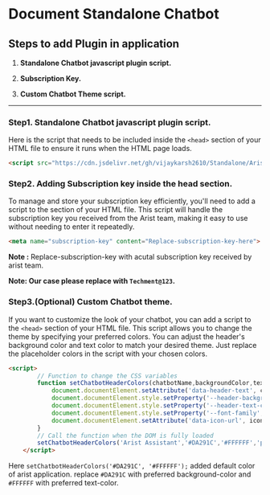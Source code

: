 # Document Standalone Chatbot

## Steps to add Plugin in application 

1. **Standalone Chatbot javascript plugin script.**

2. **Subscription Key.**

3. **Custom Chatbot Theme script.**

---
 
### Step1. Standalone Chatbot javascript plugin script.

Here is the script that needs to be included inside the `<head>` section of your HTML file to ensure it runs when the HTML page loads.

```html
<script src="https://cdn.jsdelivr.net/gh/vijaykarsh2610/Standalone/AristChatbotlatest.js"></script>
```
### Step2. Adding Subscription key inside the head section.

To manage and store your subscription key efficiently, you'll need to add a script to the <head> section of your HTML file. This script will handle the subscription key you received from the Arist team, making it easy to use without needing to enter it repeatedly.

```html
<meta name="subscription-key" content="Replace-subscription-key-here">
```
**Note :** Replace-subscription-key with acutal subscription key received by arist team.

**Note: Our case please replace with ```Techment@123```.**


### Step3.(Optional) Custom Chatbot theme.

If you want to customize the look of your chatbot, you can add a script to the `<head>` section of your HTML file. This script allows you to change the theme by specifying your preferred colors. You can adjust the header's background color and text color to match your desired theme. Just replace the placeholder colors in the script with your chosen colors.

```html
<script>
        // Function to change the CSS variables
        function setChatbotHeaderColors(chatbotName,backgroundColor,textColor, fontFamily,iconUrl) {
            document.documentElement.setAttribute('data-header-text', chatbotName); // Store icon URL in data attribute
            document.documentElement.style.setProperty('--header-background-color', backgroundColor);
            document.documentElement.style.setProperty('--header-text-color', textColor);
            document.documentElement.style.setProperty('--font-family', fontFamily);
            document.documentElement.setAttribute('data-icon-url', iconUrl); // Store icon URL in data attribute
        }
        // Call the function when the DOM is fully loaded
        setChatbotHeaderColors('Arist Assistant','#DA291C','#FFFFFF','poppins',' https://cdn.jsdelivr.net/gh/vijaykarsh2610/Standalone/AristHeaderIcon.svg'); // Change to blue background with white text        
    </script>
```
Here `setChatbotHeaderColors('#DA291C', '#FFFFFF');` added default color of arist application. replace `#DA291C` with preferred background-color and `#FFFFFF` with preferred text-color.
